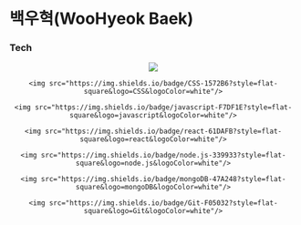 # 백우혁(WooHyeok Baek)

### Tech
<div align="center">
    <img src="https://img.shields.io/badge/HTML-E34F26?style=flat-square&logo=HTML&logoColor=white" />

    <img src="https://img.shields.io/badge/CSS-1572B6?style=flat-square&logo=CSS&logoColor=white"/>

    <img src="https://img.shields.io/badge/javascript-F7DF1E?style=flat-square&logo=javascript&logoColor=white"/>

    <img src="https://img.shields.io/badge/react-61DAFB?style=flat-square&logo=react&logoColor=white"/>

    <img src="https://img.shields.io/badge/node.js-339933?style=flat-square&logo=node.js&logoColor=white"/>

    <img src="https://img.shields.io/badge/mongoDB-47A248?style=flat-square&logo=mongoDB&logoColor=white"/>

    <img src="https://img.shields.io/badge/Git-F05032?style=flat-square&logo=Git&logoColor=white"/>
</div>




